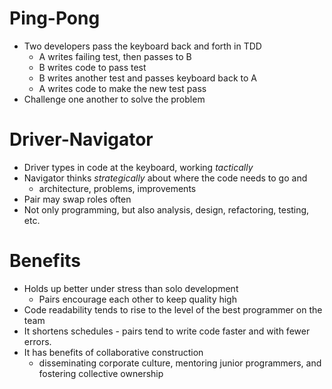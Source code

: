 # Ping-Pong
- Two developers pass the keyboard back and forth in TDD
	- A writes failing test, then passes to B
	- B writes code to pass test
	- B writes another test and passes keyboard back to A
	- A writes code to make the new test pass
- Challenge one another to solve the problem

# Driver-Navigator
- Driver types in code at the keyboard, working *tactically*
- Navigator thinks *strategically* about where the code needs to go and
	- architecture, problems, improvements
- Pair may swap roles often
- Not only programming, but also analysis, design, refactoring, testing, etc.

# Benefits
- Holds up better under stress than solo development
	- Pairs encourage each other to keep quality high
- Code readability tends to rise to the level of the best programmer on the team
- It shortens schedules - pairs tend to write code faster and with fewer errors.
- It has benefits of collaborative construction
	- disseminating corporate culture, mentoring junior programmers, and fostering collective ownership